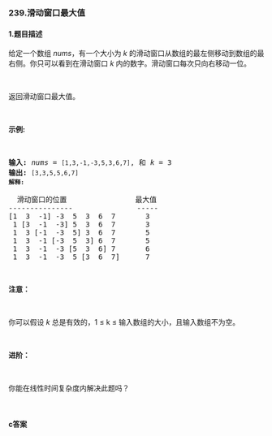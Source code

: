 ### 239.滑动窗口最大值

#### 1.题目描述

<p>给定一个数组 <em>nums</em>，有一个大小为&nbsp;<em>k&nbsp;</em>的滑动窗口从数组的最左侧移动到数组的最右侧。你只可以看到在滑动窗口 <em>k</em> 内的数字。滑动窗口每次只向右移动一位。</p><br/><p>返回滑动窗口最大值。</p><br/><p><strong>示例:</strong></p><br/><pre><strong>输入:</strong> <em>nums</em> = <code>[1,3,-1,-3,5,3,6,7]</code>, 和 <em>k</em> = 3<br/><strong>输出: </strong><code>[3,3,5,5,6,7] <br/><strong>解释: <br/></strong></code><br/>  滑动窗口的位置                最大值<br/>---------------               -----<br/>[1  3  -1] -3  5  3  6  7       3<br/> 1 [3  -1  -3] 5  3  6  7       3<br/> 1  3 [-1  -3  5] 3  6  7       5<br/> 1  3  -1 [-3  5  3] 6  7       5<br/> 1  3  -1  -3 [5  3  6] 7       6<br/> 1  3  -1  -3  5 [3  6  7]      7</pre><br/><p><strong>注意：</strong></p><br/><p>你可以假设 <em>k </em>总是有效的，1 &le; k &le;&nbsp;输入数组的大小，且输入数组不为空。</p><br/><p><strong>进阶：</strong></p><br/><p>你能在线性时间复杂度内解决此题吗？</p><br/>

#### c答案

```c

